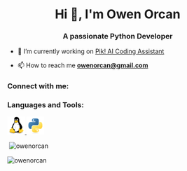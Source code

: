 <h1 align="center">Hi 👋, I'm Owen Orcan</h1>
<h3 align="center">A passionate Python Developer</h3>

- 🔭 I’m currently working on [Pik! AI Coding Assistant](https://github.com/OwenOrcan/Pik)

- 📫 How to reach me **owenorcan@gmail.com**

<h3 align="left">Connect with me:</h3>
<p align="left">
</p>

<h3 align="left">Languages and Tools:</h3>
<p align="left"> <a href="https://www.linux.org/" target="_blank" rel="noreferrer"> <img src="https://raw.githubusercontent.com/devicons/devicon/master/icons/linux/linux-original.svg" alt="linux" width="40" height="40"/> </a> <a href="https://www.python.org" target="_blank" rel="noreferrer"> <img src="https://raw.githubusercontent.com/devicons/devicon/master/icons/python/python-original.svg" alt="python" width="40" height="40"/> </a> </p>

<p>&nbsp;<img align="center" src="https://github-readme-stats.vercel.app/api?username=owenorcan&show_icons=true&locale=en" alt="owenorcan" /></p>

<p><img align="center" src="https://github-readme-streak-stats.herokuapp.com/?user=owenorcan&" alt="owenorcan" /></p>
